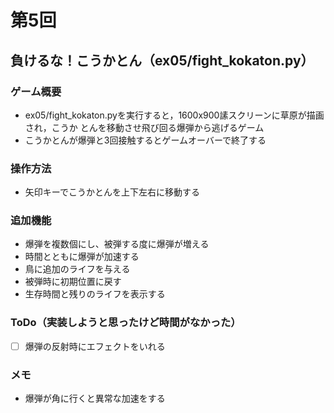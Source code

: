 # 第5回
## 負けるな！こうかとん（ex05/fight_kokaton.py）
### ゲーム概要
- ex05/fight_kokaton.pyを実行すると，1600x900䛾スクリーンに草原が描画され，こうか
とんを移動させ飛び回る爆弾から逃げるゲーム
- こうかとんが爆弾と3回接触するとゲームオーバーで終了する
### 操作方法
- 矢印キーでこうかとんを上下左右に移動する
### 追加機能
- 爆弾を複数個にし、被弾する度に爆弾が増える
- 時間とともに爆弾が加速する
- 鳥に追加のライフを与える
- 被弾時に初期位置に戻す
- 生存時間と残りのライフを表示する


### ToDo（実装しようと思ったけど時間がなかった）
- [ ] 爆弾の反射時にエフェクトをいれる
### メモ
- 爆弾が角に行くと異常な加速をする
